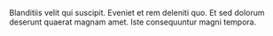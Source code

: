 Blanditiis velit qui suscipit. Eveniet et rem deleniti quo. Et sed dolorum deserunt quaerat magnam amet. Iste consequuntur magni tempora.